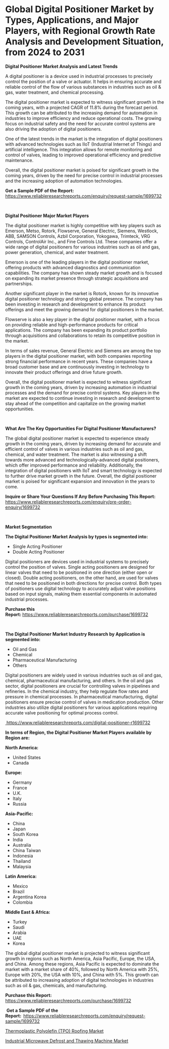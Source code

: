 <p><h1>Global Digital Positioner Market by Types, Applications, and Major Players, with Regional Growth Rate Analysis and Development Situation, from 2024 to 2031</h1></p><p><strong>Digital Positioner Market Analysis and Latest Trends</strong></p>
<p><p>A digital positioner is a device used in industrial processes to precisely control the position of a valve or actuator. It helps in ensuring accurate and reliable control of the flow of various substances in industries such as oil & gas, water treatment, and chemical processing.</p><p>The digital positioner market is expected to witness significant growth in the coming years, with a projected CAGR of 11.8% during the forecast period. This growth can be attributed to the increasing demand for automation in industries to improve efficiency and reduce operational costs. The growing focus on industrial safety and the need for accurate control systems are also driving the adoption of digital positioners.</p><p>One of the latest trends in the market is the integration of digital positioners with advanced technologies such as IIoT (Industrial Internet of Things) and artificial intelligence. This integration allows for remote monitoring and control of valves, leading to improved operational efficiency and predictive maintenance.</p><p>Overall, the digital positioner market is poised for significant growth in the coming years, driven by the need for precise control in industrial processes and the increasing adoption of automation technologies.</p></p>
<p><strong>Get a Sample PDF of the Report:&nbsp;</strong> <a href="https://www.reliableresearchreports.com/enquiry/request-sample/1699732">https://www.reliableresearchreports.com/enquiry/request-sample/1699732</a></p>
<p>&nbsp;</p>
<p><strong>Digital Positioner Major Market Players</strong></p>
<p><p>The digital positioner market is highly competitive with key players such as Emerson, Metso, Rotork, Flowserve, General Electric, Siemens, Westlock, ABB, SAMSON Controls, Azbil Corporation, Yokogawa, Trimteck, VRG Controls, ControlAir Inc., and Fine Controls Ltd. These companies offer a wide range of digital positioners for various industries such as oil and gas, power generation, chemical, and water treatment.</p><p>Emerson is one of the leading players in the digital positioner market, offering products with advanced diagnostics and communication capabilities. The company has shown steady market growth and is focused on expanding its market presence through strategic acquisitions and partnerships.</p><p>Another significant player in the market is Rotork, known for its innovative digital positioner technology and strong global presence. The company has been investing in research and development to enhance its product offerings and meet the growing demand for digital positioners in the market.</p><p>Flowserve is also a key player in the digital positioner market, with a focus on providing reliable and high-performance products for critical applications. The company has been expanding its product portfolio through acquisitions and collaborations to retain its competitive position in the market.</p><p>In terms of sales revenue, General Electric and Siemens are among the top players in the digital positioner market, with both companies reporting strong financial performance in recent years. These companies have a broad customer base and are continuously investing in technology to innovate their product offerings and drive future growth.</p><p>Overall, the digital positioner market is expected to witness significant growth in the coming years, driven by increasing automation in industrial processes and the demand for precise control systems. Key players in the market are expected to continue investing in research and development to stay ahead of the competition and capitalize on the growing market opportunities.</p></p>
<p>&nbsp;</p>
<p><strong>What Are The Key Opportunities For Digital Positioner Manufacturers?</strong></p>
<p><p>The global digital positioner market is expected to experience steady growth in the coming years, driven by increasing demand for accurate and efficient control of valves in various industries such as oil and gas, chemical, and water treatment. The market is also witnessing a shift towards more advanced and technologically-advanced digital positioners, which offer improved performance and reliability. Additionally, the integration of digital positioners with IIoT and smart technology is expected to further drive market growth in the future. Overall, the digital positioner market is poised for significant expansion and innovation in the years to come.</p></p>
<p><strong>Inquire or Share Your Questions If Any Before Purchasing This Report:</strong> <a href="https://www.reliableresearchreports.com/enquiry/pre-order-enquiry/1699732">https://www.reliableresearchreports.com/enquiry/pre-order-enquiry/1699732</a></p>
<p>&nbsp;</p>
<p><strong>Market Segmentation</strong></p>
<p><strong>The Digital Positioner Market Analysis by types is segmented into:</strong></p>
<p><ul><li>Single Acting Positioner</li><li>Double Acting Positioner</li></ul></p>
<p><p>Digital positioners are devices used in industrial systems to precisely control the position of valves. Single acting positioners are designed for linear valves that need to be positioned in one direction (either open or closed). Double acting positioners, on the other hand, are used for valves that need to be positioned in both directions for precise control. Both types of positioners use digital technology to accurately adjust valve positions based on input signals, making them essential components in automated industrial processes.</p></p>
<p><strong>Purchase this Report:&nbsp;</strong><a href="https://www.reliableresearchreports.com/purchase/1699732">https://www.reliableresearchreports.com/purchase/1699732</a></p>
<p>&nbsp;</p>
<p><strong>The Digital Positioner Market Industry Research by Application is segmented into:</strong></p>
<p><ul><li>Oil and Gas</li><li>Chemical</li><li>Pharmaceutical Manufacturing</li><li>Others</li></ul></p>
<p><p>Digital positioners are widely used in various industries such as oil and gas, chemical, pharmaceutical manufacturing, and others. In the oil and gas sector, digital positioners are crucial for controlling valves in pipelines and refineries. In the chemical industry, they help regulate flow rates and pressure in chemical processes. In pharmaceutical manufacturing, digital positioners ensure precise control of valves in medication production. Other industries also utilize digital positioners for various applications requiring accurate valve positioning for optimal process control.</p></p>
<p><a href="https://www.reliableresearchreports.com/digital-positioner-r1699732">&nbsp;https://www.reliableresearchreports.com/digital-positioner-r1699732</a></p>
<p><strong>In terms of Region, the Digital Positioner Market Players available by Region are:</strong></p>
<p>
    <p> <strong> North America: </strong>
        <ul>
            <li>United States</li>
            <li>Canada</li>
        </ul>
        </p> 
    <p> <strong> Europe: </strong>
        <ul>
            <li>Germany</li>
            <li>France</li>
            <li>U.K.</li>
            <li>Italy</li>
            <li>Russia</li>
        </ul>
        </p> 
    <p> <strong> Asia-Pacific: </strong>
        <ul>
            <li>China</li>
            <li>Japan</li>
            <li>South Korea</li>
            <li>India</li>
            <li>Australia</li>
            <li>China Taiwan</li>
            <li>Indonesia</li>
            <li>Thailand</li>
            <li>Malaysia</li>
        </ul>
        </p> 
    <p> <strong> Latin America: </strong>
        <ul>
            <li>Mexico</li>
            <li>Brazil</li>
            <li>Argentina Korea</li>
            <li>Colombia</li>
        </ul>
        </p> 
    <p> <strong> Middle East & Africa: </strong>
        <ul>
            <li>Turkey</li>
            <li>Saudi</li>
            <li>Arabia</li>
            <li>UAE</li>
            <li>Korea</li>
        </ul>
    </p>
    </p>
<p><p>The global digital positioner market is projected to witness significant growth in regions such as North America, Asia Pacific, Europe, the USA, and China. Among these regions, Asia Pacific is expected to dominate the market with a market share of 40%, followed by North America with 25%, Europe with 20%, the USA with 10%, and China with 5%. This growth can be attributed to increasing adoption of digital technologies in industries such as oil & gas, chemicals, and manufacturing.</p></p>
<p><strong>Purchase this Report: </strong><a href="https://www.reliableresearchreports.com/purchase/1699732">https://www.reliableresearchreports.com/purchase/1699732</a></p>
<p>&nbsp;<strong>Get a Sample PDF of the Report:&nbsp;&nbsp;</strong><a href="https://www.reliableresearchreports.com/enquiry/request-sample/1699732">https://www.reliableresearchreports.com/enquiry/request-sample/1699732</a></p>
<p><strong></strong></p>
<p><p><a href="https://view.publitas.com/reportprime-1/thermoplastic-polyolefin-tpo-roofing-market-size-share-analysis-growth-trends-forecasts-2024-2031/">Thermoplastic Polyolefin (TPO) Roofing Market</a></p><p><a href="https://github.com/mharielmesa/Market-Research-Report-List-3/blob/main/industrial-microwave-defrost-and-thawing-machine-market.md">Industrial Microwave Defrost and Thawing Machine Market</a></p></p>